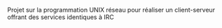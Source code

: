 Projet sur la programmation UNIX réseau pour réaliser un client-serveur offrant des services identiques à IRC

